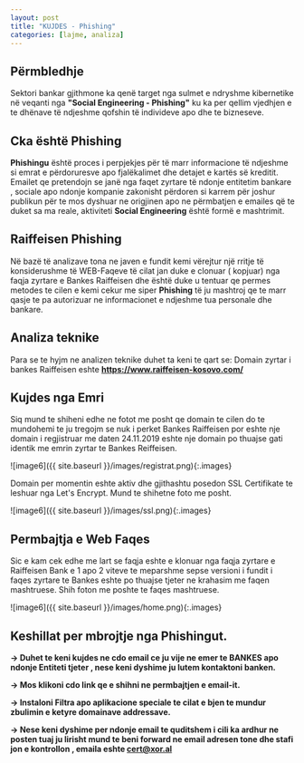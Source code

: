 ```yaml
---
layout: post
title: "KUJDES - Phishing"
categories: [lajme, analiza]
---
```


## Përmbledhje

Sektori bankar gjithmone ka qenë target nga sulmet e ndryshme kibernetike në veqanti nga **"Social Engineering - Phishing"** ku ka per qellim vjedhjen e te
dhënave të ndjeshme qofshin të individeve apo dhe te bizneseve.


## Cka është Phishing

**Phishingu** është proces i perpjekjes për të marr informacione të ndjeshme si emrat e përdoruresve apo fjalëkalimet dhe detajet e kartës së kreditit.
Emailet qe pretendojn se janë nga faqet zyrtare të ndonje entitetim bankare , sociale apo ndonje kompanie zakonisht përdoren si karrem për joshur publikun
për te mos dyshuar ne origjinen apo ne përmbatjen e emailes që te duket sa ma reale, aktiviteti **Social Engineering** është formë e mashtrimit.


## Raiffeisen Phishing

Në bazë të analizave tona ne javen e fundit kemi vërejtur një rritje të konsiderushme të WEB-Faqeve të cilat jan duke e clonuar ( kopjuar) nga
faqja zyrtare e Bankes Raiffeisen dhe është duke u tentuar qe permes metodes te cilen e kemi cekur me siper **Phishing** të ju mashtroj qe te marr qasje te
pa autorizuar ne informacionet e ndjeshme tua personale dhe bankare.

## Analiza teknike

Para se te hyjm ne analizen teknike duhet ta keni te qart se: Domain zyrtar i bankes Raiffeisen eshte **https://www.raiffeisen-kosovo.com/**

## Kujdes nga Emri

Siq mund te shiheni edhe ne fotot me posht qe domain te cilen do te mundohemi te ju tregojm se nuk i perket Bankes Raiffeisen por eshte nje domain i regjistruar me daten 24.11.2019  eshte nje domain po thuajse gati identik me emrin zyrtar te Bankes Reiffeisen.

![image6]({{ site.baseurl }}/images/registrat.png){:.images}

Domain per momentin eshte aktiv dhe gjithashtu posedon SSL Certifikate te leshuar nga Let's Encrypt. Mund te shihetne foto me posht.


![image6]({{ site.baseurl }}/images/ssl.png){:.images}

## Permbajtja e Web Faqes

Sic e kam cek edhe me lart se faqja eshte e klonuar nga faqja zyrtare e Raiffeisen Bank e 1 apo 2 viteve te meparshme sepse versioni i fundit i faqes zyrtare te Bankes eshte po thuajse tjeter ne krahasim me faqen mashtruese. Shih foton me poshte te faqes mashtruese.

![image6]({{ site.baseurl }}/images/home.png){:.images}



## Keshillat per mbrojtje nga Phishingut.


**-> Duhet te keni kujdes ne cdo email ce ju vije ne emer te BANKES apo ndonje Entiteti tjeter , nese keni dyshime ju lutem kontaktoni banken.**

**-> Mos klikoni cdo link qe e shihni ne permbajtjen e email-it.**

**-> Instaloni Filtra apo aplikacione speciale te cilat e bjen te mundur zbulimin e ketyre domainave addressave.**

**-> Nese keni dyshime per ndonje email te quditshem i cili ka ardhur ne posten tuaj ju lirisht mund te beni forward ne email adresen tone dhe
stafi jon e kontrollon , emaila eshte cert@xor.al**
